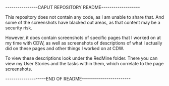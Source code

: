 ----------------CAPUT REPOSITORY README-------------------

This repository does not contain any code, as I am unable to share that.
And some of the screenshots have blacked out areas, as that content may 
be a security risk.

However, it does contain screenshots of specific pages that I worked on
at my time with CDW, as well as screenshots of descriptions of what I 
actually did on these pages and other things I worked on at CDW.

To view these descriptions look under the RedMine folder. There you can
view my User Stories and the tasks within them, which correlate to the
page screenshots.

--------------------END OF README------------------------
